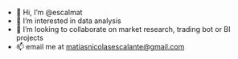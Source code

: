 - 👋 Hi, I’m @escalmat
- 👀 I’m interested in data analysis 
- 💞️ I’m looking to collaborate on market research, trading bot or BI projects
- 📫 email me at matiasnicolasescalante@gmail.com

<!---
escalmat/escalmat is a ✨ special ✨ repository because its `README.md` (this file) appears on your GitHub profile.
You can click the Preview link to take a look at your changes.
--->
